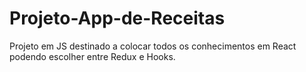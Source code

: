 # Projeto-App-de-Receitas
Projeto em JS destinado a colocar todos os conhecimentos em React podendo escolher entre Redux e Hooks.
